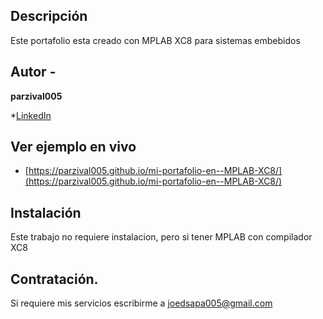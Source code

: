 ## Descripción

Este portafolio esta creado con MPLAB XC8 para sistemas embebidos

## Autor -
**parzival005**

*[LinkedIn](www.linkedin.com/in/parzival005)

## Ver ejemplo en vivo
- [https://parzival005.github.io/mi-portafolio-en--MPLAB-XC8/](https://parzival005.github.io/mi-portafolio-en--MPLAB-XC8/)

## Instalación
Este trabajo no requiere instalacion, pero si tener MPLAB con compilador XC8

## Contratación.
Si requiere mis servicios escribirme a joedsapa005@gmail.com
